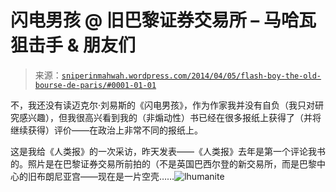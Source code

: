 <!--yml

分类：未分类

日期：2024 年 05 月 18 日 14:22:00

-->

# 闪电男孩 @ 旧巴黎证券交易所 – 马哈瓦狙击手 & 朋友们

> 来源：[`sniperinmahwah.wordpress.com/2014/04/05/flash-boy-the-old-bourse-de-paris/#0001-01-01`](https://sniperinmahwah.wordpress.com/2014/04/05/flash-boy-the-old-bourse-de-paris/#0001-01-01)

不，我还没有读迈克尔·刘易斯的《闪电男孩》，作为作家我并没有自负（我只对研究感兴趣），但我很高兴看到我的（非煽动性）书已经在很多报纸上获得了（并将继续获得）评价——在政治上非常不同的报纸上。

这是我给《人类报》的一次采访，昨天发表——《人类报》去年是第一个评论我书的。照片是在巴黎证券交易所前拍的（不是英国巴西尔登的新交易所，而是巴黎中心的旧布朗尼亚宫——现在是一片空壳……![lhumanite](https://sniperinmahwah.wordpress.com/wp-content/uploads/2014/04/lhumanite1.jpg)

